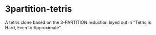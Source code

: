 # 3partition-tetris

A tetris clone based on the 3-PARTITION reduction layed out in "Tetris is Hard, Even to Approximate"